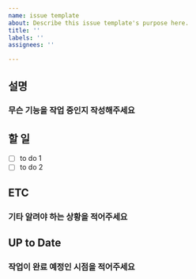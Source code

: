 ```yaml
---
name: issue template
about: Describe this issue template's purpose here.
title: ''
labels: ''
assignees: ''

---
```


## 설명

### 무슨 기능을 작업 중인지 작성해주세요

## 할 일

- [ ] to do 1
- [ ] to do 2

## ETC

### 기타 알려야 하는 상황을 적어주세요

## UP to Date

### 작업이 완료 예정인 시점을 적어주세요
